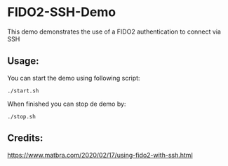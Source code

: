 # FIDO2-SSH-Demo

This demo demonstrates the use of a FIDO2 authentication to connect via SSH

## Usage:

You can start the demo using following script:

```
./start.sh
```

When finished you can stop de demo by:

```
./stop.sh
```

## Credits:

https://www.matbra.com/2020/02/17/using-fido2-with-ssh.html
